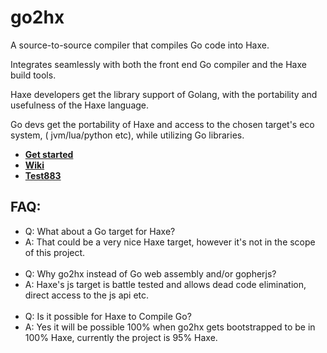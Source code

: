 

# go2hx

A source-to-source compiler that compiles Go code into Haxe.

Integrates seamlessly with both the front end Go compiler and the Haxe build tools.

Haxe developers get the library support of Golang, with the portability and usefulness of the Haxe language.

Go devs get the portability of Haxe and access to the chosen target's eco system, ( jvm/lua/python etc), while utilizing Go libraries.

* **[Get started](https://github.com/go2hx/go2hx#getting-started)**
* **[Wiki](https://github.com/go2hx/go2hx/wiki)**
* **[Test883](./test883)**

## FAQ:

* Q: What about a Go target for Haxe?
* A: That could be a very nice Haxe target, however it's not in the scope of this project.
<br><br>
* Q: Why go2hx instead of Go web assembly and/or gopherjs?
* A: Haxe's js target is battle tested and allows dead code elimination, direct access to the js api etc.
<br><br>
* Q: Is it possible for Haxe to Compile Go?
* A: Yes it will be possible 100% when go2hx gets bootstrapped to be in 100% Haxe, currently the project is 95% Haxe.

